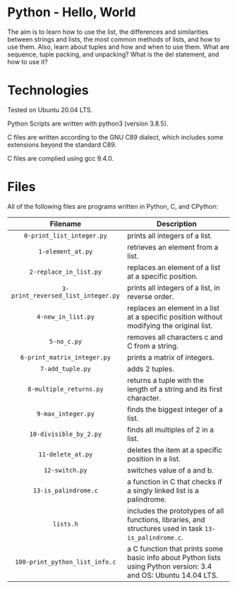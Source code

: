 # Python - Hello, World

The aim is to learn how to use the list, the differences and similarities between strings and lists, the most common methods of lists, and how to use them. Also, learn about tuples and how and when to use them. What are sequence, tuple packing, and unpacking? What is the del statement, and how to use it?

# Technologies

Tested on Ubuntu 20.04 LTS.

Python Scripts are written with python3 (version 3.8.5).

C files are written according to the GNU C89 dialect, which includes some extensions beyond the standard C89.

C files are complied using gcc 9.4.0.

# Files

All of the following files are programs written in Python, C, and CPython:

| Filename                           | Description
|:----------------------------------:| -----------------------------------------------------------------------------------------
| `0-print_list_integer.py`          | prints all integers of a list.
| `1-element_at.py`                  | retrieves an element from a list.
| `2-replace_in_list.py`             | replaces an element of a list at a specific position.
| `3-print_reversed_list_integer.py` | prints all integers of a list, in reverse order.
| `4-new_in_list.py`                 | replaces an element in a list at a specific position without modifying the original list.
| `5-no_c.py`                        | removes all characters c and C from a string.
| `6-print_matrix_integer.py`        | prints a matrix of integers.
| `7-add_tuple.py`                   | adds 2 tuples.
| `8-multiple_returns.py`            | returns a tuple with the length of a string and its first character.
| `9-max_integer.py`                 | finds the biggest integer of a list.
| `10-divisible_by_2.py`             | finds all multiples of 2 in a list.
| `11-delete_at.py`                  | deletes the item at a specific position in a list.
| `12-switch.py`                     | switches value of a and b.
| `13-is_palindrome.c`               | a function in C that checks if a singly linked list is a palindrome.
| `lists.h`                          | includes the prototypes of all functions, libraries, and structures used in task `13-is_palindrome.c`.
| `100-print_python_list_info.c`     | a C function that prints some basic info about Python lists using Python version: 3.4 and OS: Ubuntu 14.04 LTS.
